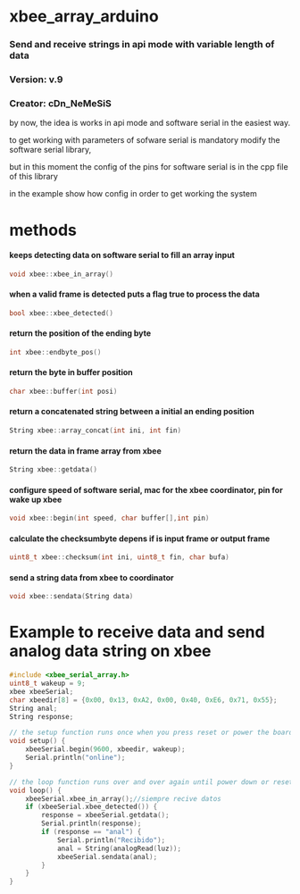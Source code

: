 # xbee_array_arduino
### Send and receive strings in api mode with variable length of data
### Version:  v.9
### Creator: cDn_NeMeSiS

by now, the idea is works in api mode and software serial in the easiest way.

to get working with parameters of sofware serial is mandatory modify the software serial library, 

but in this moment the config of the pins for software serial is in the cpp file of this library

in the example show how config in order to get working the system

# methods

#### keeps detecting data on software serial to fill an array input
``` c++
void xbee::xbee_in_array() 
```

#### when a valid frame is detected puts a flag true to process the data
``` c++
bool xbee::xbee_detected() 
```
#### return the position of the ending byte
``` c++ 
int xbee::endbyte_pos() 
```

#### return the byte in buffer position
``` c++
char xbee::buffer(int posi)
```

#### return a concatenated string between a initial an ending position
``` c++
String xbee::array_concat(int ini, int fin) 
```

#### return the data in frame array from xbee
``` c++
String xbee::getdata()
```

#### configure speed of software serial, mac for the xbee coordinator, pin for wake up xbee
``` c++
void xbee::begin(int speed, char buffer[],int pin)
```

#### calculate the checksumbyte depens if is input frame or output frame
``` c++
uint8_t xbee::checksum(int ini, uint8_t fin, char bufa) 
```

#### send a string data from xbee to coordinator
``` c++
void xbee::sendata(String data) 
```

# Example to receive data and send analog data string on xbee

``` c++
#include <xbee_serial_array.h>
uint8_t wakeup = 9;
xbee xbeeSerial;
char xbeedir[8] = {0x00, 0x13, 0xA2, 0x00, 0x40, 0xE6, 0x71, 0x55};
String anal;
String response;

// the setup function runs once when you press reset or power the board
void setup() {
	xbeeSerial.begin(9600, xbeedir, wakeup);
	Serial.println("online");
}

// the loop function runs over and over again until power down or reset
void loop() {
	xbeeSerial.xbee_in_array();//siempre recive datos
	if (xbeeSerial.xbee_detected()) {
		response = xbeeSerial.getdata();
		Serial.println(response);
		if (response == "anal") {
			Serial.println("Recibido");
			anal = String(analogRead(luz));
			xbeeSerial.sendata(anal);
		}
	}
}
```
